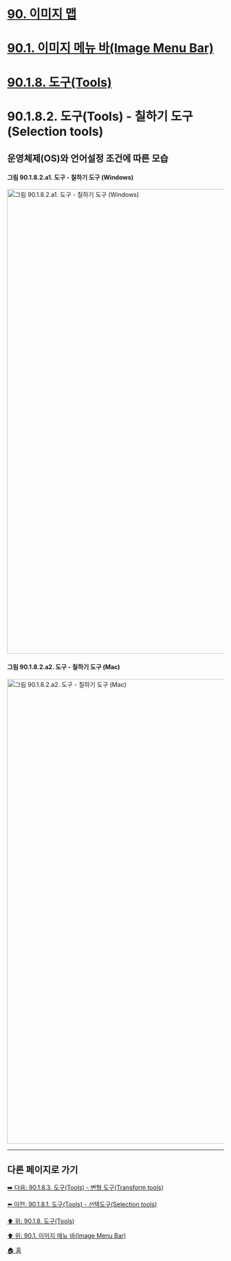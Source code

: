 # [90. 이미지 맵](./90-00-image-map.md)
# [90.1. 이미지 메뉴 바(Image Menu Bar)](./90-01-00-image-menu-bar.md)
# [90.1.8. 도구(Tools)](./90-01-08-tools.md)
# 90.1.8.2. 도구(Tools) - 칠하기 도구(Selection tools)
## 운영체제(OS)와 언어설정 조건에 따른 모습
#### 그림 90.1.8.2.a1. 도구 - 칠하기 도구 (Windows)
<img width="1080" alt="그림 90.1.8.2.a1. 도구 - 칠하기 도구 (Windows)" environment="Windows 10 GIMP 2.10.36" src="https://github.com/wonder13662/gimp/assets/15767104/29a78a3a-5bcb-48c9-a6d7-684b9b61c3b3">

#### 그림 90.1.8.2.a2. 도구 - 칠하기 도구 (Mac)
<img width="1080" alt="그림 90.1.8.2.a2. 도구 - 칠하기 도구 (Mac)" environment="MacOS:Sonoma 14.2.1 GIMP 2.10.36" src="https://github.com/wonder13662/gimp/assets/15767104/b9f3c2af-444d-45f7-9eac-140543bf15ac">

***

## 다른 페이지로 가기

[➡️ 다음: 90.1.8.3. 도구(Tools) - 변형 도구(Transform tools)](./90-01-08-toolsx-03-transform_tools.md)

[⬅️ 이전: 90.1.8.1. 도구(Tools) - 선택도구(Selection tools)](./90-01-08-toolsx-01-selection_tools.md)

[⬆️ 위: 90.1.8. 도구(Tools)](./90-01-08-tools.md)

[⬆️ 위: 90.1. 이미지 메뉴 바(Image Menu Bar)](./90-01-00-image-menu-bar.md)

[🏠 홈](./00-home.md)
